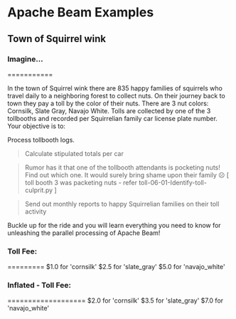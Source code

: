 # Apache Beam Examples 
## Town of Squirrel wink 


### Imagine...
===========

In the town of Squirrel wink there are 835 happy families of squirrels who travel daily 
to a neighboring forest to collect nuts.
On their journey back to town they pay a toll by the color of their nuts.
There are 3 nut colors: Cornsilk, Slate Gray, Navajo White.
Tolls are collected by one of the 3 tollbooths and recorded per Squirrelian family car license plate number.
Your objective is to:

Process tollbooth logs.

> Calculate stipulated totals per car

> Rumor has it that one of the tollbooth attendants is pocketing nuts! Find out which one. 
  It would surely bring shame upon their family ☹️  [ toll booth 3 was packeting nuts - refer toll-06-01-Identify-toll-culprit.py ]

> Send out monthly reports to happy Squirrelian families on their toll activity

Buckle up for the ride and you will learn everything you need to know for unleashing 
the parallel processing of Apache Beam!

### Toll Fee:
=========
$1.0 for 'cornsilk'
$2.5 for 'slate_gray'
$5.0 for 'navajo_white'


### Inflated - Toll Fee:
===================
$2.0 for 'cornsilk'
$3.5 for 'slate_gray'
$7.0 for 'navajo_white'
